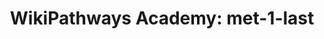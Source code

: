 ---
authors:
- SMBachmann
description: Signaling Pathway Cholesterol
last-edited: 2022-02-06
organisms:
- Homo sapiens
redirect_from:
- /index.php/Pathway:WP5160
- /instance/WP5160
schema-jsonld:
- '@context': https://schema.org/
  '@id': https://wikipathways.github.io/pathways/WP5160.html
  '@type': Dataset
  creator:
    '@type': Organization
    name: WikiPathways
  description: Signaling Pathway Cholesterol
  keywords:
  - 7-Dehydrocholesterol
  - Dimethylallyl pyrophosphate
  - LSS
  - HMG-CoA
  - FDPS
  - DHCR7
  - NSDHL
  - Squalene
  - (S)-2,3-Epoxysqualene
  - SC5DL
  - MVK
  - MSMO1
  - cholesterol
  - Lanosterin
  - HMGCS1
  - Lathosterol
  - MVD
  - PMVK
  - FDFT1
  - isopentenyl pyrophosphate
  - farnesyl pyrophosphate
  - CYP51A1
  - Mevalonic acid 5-pyrophosphate
  - Acetyl-CoA
  - HMGCR
  - Geranyl-PP
  - IDI1
  - Mevalonic acid-5P
  - SQLE
  - Mevalonic acid
  license: CC0
  name: 'WikiPathways Academy: met-1-last'
seo: CreativeWork
title: 'WikiPathways Academy: met-1-last'
wpid: WP5160
---